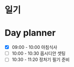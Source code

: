 # 일기

# Day planner

- [x] 09:00 - 10:00 아침식사
- [ ] 10:00 - 10:30 옵시디안 셋팅
- [ ] 10:30 - 11:20 정처기 필기 준비